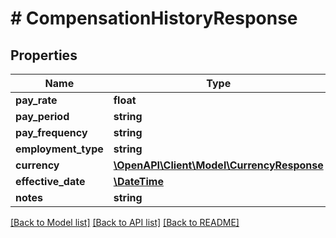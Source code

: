 # # CompensationHistoryResponse

## Properties

Name | Type | Description | Notes
------------ | ------------- | ------------- | -------------
**pay_rate** | **float** |  |
**pay_period** | **string** |  |
**pay_frequency** | **string** |  |
**employment_type** | **string** |  |
**currency** | [**\OpenAPI\Client\Model\CurrencyResponse**](CurrencyResponse.md) |  |
**effective_date** | [**\DateTime**](\DateTime.md) |  |
**notes** | **string** |  |

[[Back to Model list]](../../README.md#models) [[Back to API list]](../../README.md#endpoints) [[Back to README]](../../README.md)
